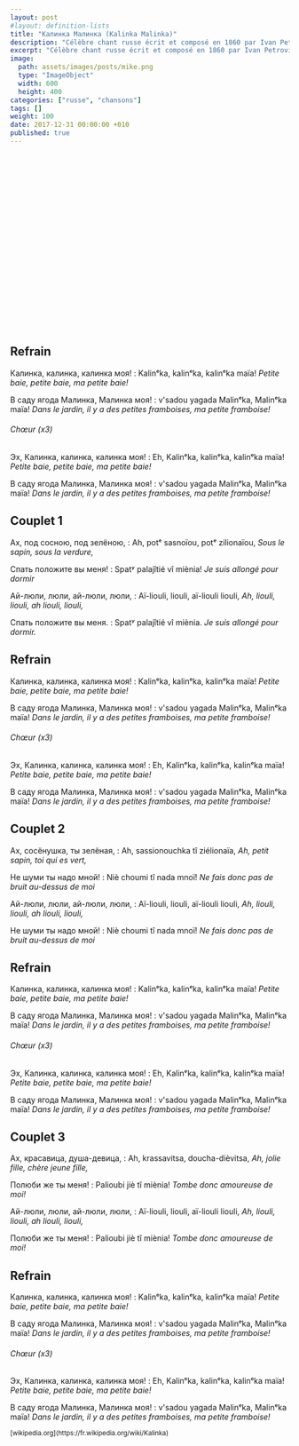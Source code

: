 ```yaml
---
layout: post
#layout: definition-lists
title: "Калинка Малинка (Kalinka Malinka)"
description: "Célèbre chant russe écrit et composé en 1860 par Ivan Petrovitch Larionov."
excerpt: "Célèbre chant russe écrit et composé en 1860 par Ivan Petrovitch Larionov."
image:
  path: assets/images/posts/mike.png
  type: "ImageObject"
  width: 600
  height: 400
categories: ["russe", "chansons"]
tags: []
weight: 100
date: 2017-12-31 00:00:00 +010
published: true
---
```


<iframe class="float-xl-right sticky-top lazyload" width="560" height="315" data-src="https://www.youtube-nocookie.com/embed/TbML094nmmQ?rel=0&amp;showinfo=0" frameborder="0" gesture="media" allow="encrypted-media" allowfullscreen></iframe>


## Refrain

Калинка, калинка, калинка моя!
: Kalinᵉka, kalinᵉka, kalinᵉka maïa!
*Petite baie, petite baie, ma petite baie!*

В саду ягода Малинка, Малинка моя!
: v'sadou yagada Malinᵉka, Malinᵉka maïa!
*Dans le jardin, il y a des petites framboises, ma petite framboise!*


###### Chœur (x3)

Эх, Калинка, калинка, калинка моя!
: Eh, Kalinᵉka, kalinᵉka, kalinᵉka maïa!
*Petite baie, petite baie, ma petite baie!*

В саду ягода Малинка, Малинка моя!
: v'sadou yagada Malinᵉka, Malinᵉka maïa!
*Dans le jardin, il y a des petites framboises, ma petite framboise!*


## Couplet 1

Ах, под сосною, под зелёною,
: Ah, potᵉ sasnoïou, potᵉ zilionaïou,
*Sous le sapin, sous la verdure,*

Спать положите вы меня!
: Spatʸ palajîtié vî miènia!
*Je suis allongé pour dormir*

Ай-люли, люли, ай-люли, люли,
: Aï-liouli, liouli, aï-liouli liouli,
*Ah, liouli, liouli, ah liouli, liouli,*

Спать положите вы меня.
: Spatʸ palajîtié vî miènia.
*Je suis allongé pour dormir.*


## Refrain

Калинка, калинка, калинка моя!
: Kalinᵉka, kalinᵉka, kalinᵉka maïa!
*Petite baie, petite baie, ma petite baie!*

В саду ягода Малинка, Малинка моя!
: v'sadou yagada Malinᵉka, Malinᵉka maïa!
*Dans le jardin, il y a des petites framboises, ma petite framboise!*

###### Chœur (x3)

Эх, Калинка, калинка, калинка моя!
: Eh, Kalinᵉka, kalinᵉka, kalinᵉka maïa!
*Petite baie, petite baie, ma petite baie!*

В саду ягода Малинка, Малинка моя!
: v'sadou yagada Malinᵉka, Malinᵉka maïa!
*Dans le jardin, il y a des petites framboises, ma petite framboise!*


## Couplet 2

Ах, сосёнушка, ты зелёная,
: Ah, sassionouchka tî ziélionaïa,
*Ah, petit sapin, toi qui es vert,*

Не шуми ты надо мной!
: Niè choumi tî nada mnoï!
*Ne fais donc pas de bruit au-dessus de moi*

Ай-люли, люли, ай-люли, люли,
: Aï-liouli, liouli, aï-liouli liouli,
*Ah, liouli, liouli, ah liouli, liouli,*

Не шуми ты надо мной!
: Niè choumi tî nada mnoï!
*Ne fais donc pas de bruit au-dessus de moi*


## Refrain

Калинка, калинка, калинка моя!
: Kalinᵉka, kalinᵉka, kalinᵉka maïa!
*Petite baie, petite baie, ma petite baie!*

В саду ягода Малинка, Малинка моя!
: v'sadou yagada Malinᵉka, Malinᵉka maïa!
*Dans le jardin, il y a des petites framboises, ma petite framboise!*


###### Chœur (x3)

Эх, Калинка, калинка, калинка моя!
: Eh, Kalinᵉka, kalinᵉka, kalinᵉka maïa!
*Petite baie, petite baie, ma petite baie!*

В саду ягода Малинка, Малинка моя!
: v'sadou yagada Malinᵉka, Malinᵉka maïa!
*Dans le jardin, il y a des petites framboises, ma petite framboise!*


## Couplet 3

Ах, красавица, душа-девица,
: Ah, krassavitsa, doucha-dièvitsa,
*Ah, jolie fille, chère jeune fille,*

Полюби же ты меня!
: Palioubi jiè tî miènia!
*Tombe donc amoureuse de moi!*

Ай-люли, люли, ай-люли, люли,
: Aï-liouli, liouli, aï-liouli liouli,
*Ah, liouli, liouli, ah liouli, liouli,*

Полюби же ты меня!
: Palioubi jiè tî miènia!
*Tombe donc amoureuse de moi!*


## Refrain

Калинка, калинка, калинка моя!
: Kalinᵉka, kalinᵉka, kalinᵉka maïa!
*Petite baie, petite baie, ma petite baie!*

В саду ягода Малинка, Малинка моя!
: v'sadou yagada Malinᵉka, Malinᵉka maïa!
*Dans le jardin, il y a des petites framboises, ma petite framboise!*


###### Chœur (x3)

Эх, Калинка, калинка, калинка моя!
: Eh, Kalinᵉka, kalinᵉka, kalinᵉka maïa!
*Petite baie, petite baie, ma petite baie!*

В саду ягода Малинка, Малинка моя!
: v'sadou yagada Malinᵉka, Malinᵉka maïa!
*Dans le jardin, il y a des petites framboises, ma petite framboise!*



<small class="text-muted float-right">
[wikipedia.org](https://fr.wikipedia.org/wiki/Kalinka)
</small>
